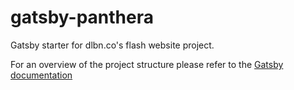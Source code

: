 # gatsby-panthera
Gatsby starter for dlbn.co's flash website project.

For an overview of the project structure please refer to the [Gatsby documentation](https://www.gatsbyjs.org/docs/)

